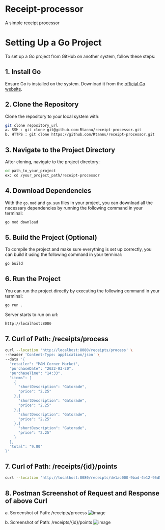 # Receipt-processor
A simple receipt processor

# Setting Up a Go Project

To set up a Go project from GitHub on another system, follow these steps:

## 1. Install Go

Ensure Go is installed on the system. Download it from the [official Go website](https://go.dev/doc/install).

## 2. Clone the Repository

Clone the repository to your local system with:

```sh
git clone repository_url
a. SSH : git clone git@github.com:Rtannu/receipt-processor.git
b. HTTPS : git clone https://github.com/Rtannu/receipt-processor.git
```
## 3. Navigate to the Project Directory

After cloning, navigate to the project directory:

```sh
cd path_to_your_project
ex: cd /your_project_path/receipt-processor
```

## 4. Download Dependencies

With the `go.mod` and `go.sum` files in your project, you can download all the necessary dependencies by running the following command in your terminal:

```sh
go mod download
```

## 5. Build the Project (Optional)

To compile the project and make sure everything is set up correctly, you can build it using the following command in your terminal:

```sh
go build
```
## 6. Run the Project

You can run the project directly by executing the following command in your terminal:

```sh
go run .
```
Server starts to run on url:

```sh
http://localhost:8080
```
## 7. Curl of Path: /receipts/process 

```sh
curl --location 'http://localhost:8080/receipts/process' \
--header 'Content-Type: application/json' \
--data '{
  "retailer": "M&M Corner Market",
  "purchaseDate": "2022-03-20",
  "purchaseTime": "14:33",
  "items": [
    {
      "shortDescription": "Gatorade",
      "price": "2.25"
    },{
      "shortDescription": "Gatorade",
      "price": "2.25"
    },{
      "shortDescription": "Gatorade",
      "price": "2.25"
    },{
      "shortDescription": "Gatorade",
      "price": "2.25"
    }
  ],
  "total": "9.00"
}'
```

## 7. Curl of Path: /receipts/{id}/points 

```sh
curl --location 'http://localhost:8080/receipts/de1ac000-9bad-4e12-95d5-f1f3aee00578/points'
```
## 8. Postman Screenshot of Request and Response of above Curl

a. Screenshot of Path: /receipts/process 
![image](https://github.com/Rtannu/receipt-processor/assets/40348395/14faf11c-6dbe-4268-8b35-94df1bde8a7b)


b. Screenshot of Path: /receipts/{id}/points
![image](https://github.com/Rtannu/receipt-processor/assets/40348395/22ae8600-238b-4872-a0c1-95f991fd14d1)

 


